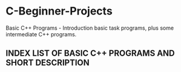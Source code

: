# C-Beginner-Projects
Basic C++ Programs - Introduction basic task programs, plus some intermediate C++ programs.

## INDEX LIST OF BASIC C++ PROGRAMS AND SHORT DESCRIPTION
